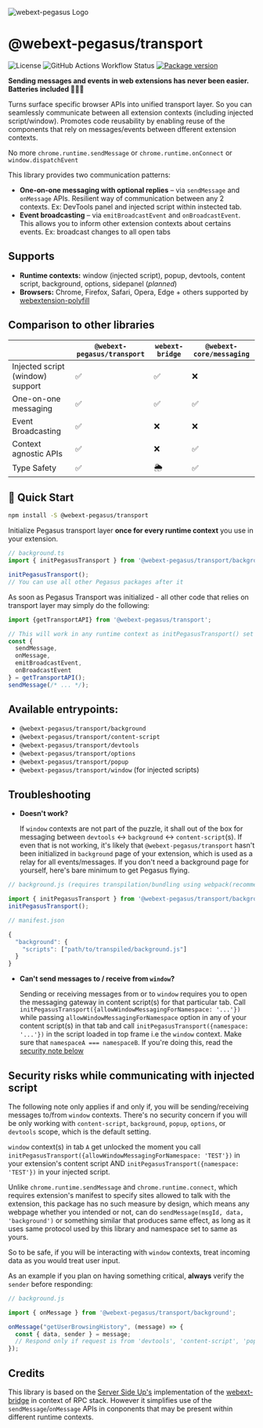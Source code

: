 ![webext-pegasus Logo](https://github.com/StyleT/webext-pegasus/blob/main/assets/logo.png?raw=true)

# @webext-pegasus/transport

![License](https://badgen.net/github/license/StyleT/webext-pegasus)
![GitHub Actions Workflow Status](https://img.shields.io/github/actions/workflow/status/StyleT/webext-pegasus/ci.yml?branch=main)
[![Package version](https://badgen.net/npm/v/@webext-pegasus%2Ftransport)](https://www.npmjs.com/package/@webext-pegasus/transport)

**Sending messages and events in web extensions has never been easier. Batteries included 🔋🔋🔋**

Turns surface specific browser APIs into unified transport layer. So you can seamlessly communicate between all extension contexts (including injected script/window). Promotes code reusability by enabling reuse of the components that rely on messages/events between dfferent extension contexts.

No more `chrome.runtime.sendMessage` or `chrome.runtime.onConnect` or `window.dispatchEvent`

This library provides two communication patterns:

- **One-on-one messaging with optional replies** – via `sendMessage` and `onMessage` APIs. Resilient way of communication between any 2 contexts. Ex: DevTools panel and injected script within instected tab.
- **Event broadcasting** – via `emitBroadcastEvent` and `onBroadcastEvent`. This allows you to inform other extension contexts about certains events. Ex: broadcast changes to all open tabs

## Supports

* **Runtime contexts:** window (injected script), popup, devtools, content script, background, options, sidepanel (_planned_)
* **Browsers:** Chrome, Firefox, Safari, Opera, Edge + others supported by [webextension-polyfill](https://github.com/mozilla/webextension-polyfill)

## Comparison to other libraries

|                                  | `@webext-pegasus/transport` | `webext-bridge`| `@webext-core/messaging` |
|----------------------------------|-----------------------------|----------------|--------------------------|
| Injected script (window) support | ✅                          | ✅              | ❌                       |
| One-on-one messaging             | ✅                          | ✅              | ✅                       |
| Event Broadcasting               | ✅                          | ❌              | ❌                       |
| Context agnostic APIs            | ✅                          | ❌              | ✅                       |
| Type Safety                      | ✅                          | 🌦️              | ✅                       |


## 🚀 Quick Start

```bash
npm install -S @webext-pegasus/transport
```

Initialize Pegasus transport layer **once for every runtime context** you use in your extension.

```typescript
// background.ts
import { initPegasusTransport } from '@webext-pegasus/transport/background';

initPegasusTransport();
// You can use all other Pegasus packages after it
```

As soon as Pegasus Transport was initialized - all other code that relies on transport layer may simply do the following:

```typescript
import {getTransportAPI} from '@webext-pegasus/transport';

// This will work in any runtime context as initPegasusTransport() set needed adapter within module's lexical scope
const {
  sendMessage,
  onMessage,
  emitBroadcastEvent,
  onBroadcastEvent
} = getTransportAPI();
sendMessage(/* ... */);
```

## Available entrypoints:
 - `@webext-pegasus/transport/background`
 - `@webext-pegasus/transport/content-script`
 - `@webext-pegasus/transport/devtools`
 - `@webext-pegasus/transport/options`
 - `@webext-pegasus/transport/popup`
 - `@webext-pegasus/transport/window` (for injected scripts)


## Troubleshooting

- **Doesn't work?**

  If `window` contexts are not part of the puzzle, it shall out of the box for messaging between `devtools` <-> `background` <-> `content-script`(s). If even that is not working, it's likely that `@webext-pegasus/transport` hasn't been initialized in `background` page of your extension, which is used as a relay for all events/messages. If you don't need a background page for yourself, here's bare minimum to get Pegasus flying.

```javascript
// background.js (requires transpilation/bundling using webpack(recommended))

import { initPegasusTransport } from '@webext-pegasus/transport/background';
initPegasusTransport();
```

```javascript
// manifest.json

{
  "background": {
    "scripts": ["path/to/transpiled/background.js"]
  }
}
```


- **Can't send messages to / receive from `window`?**

  Sending or receiving messages from or to `window` requires you to open the messaging gateway in content script(s) for that particular tab. Call `initPegasusTransport({allowWindowMessagingForNamespace: '...'})` while passing `allowWindowMessagingForNamespace` option in any of your content script(s) in that tab and call `initPegasusTransport({namespace: '...'})` in the
  script loaded in top frame i.e the `window` context. Make sure that `namespaceA === namespaceB`. If you're doing this, read the [security note below](#security)


<a name="security"></a>

## Security risks while communicating with injected script

The following note only applies if and only if, you will be sending/receiving messages to/from `window` contexts. There's no security concern if you will be only working with `content-script`, `background`, `popup`, `options`, or `devtools` scope, which is the default setting.

`window` context(s) in tab `A` get unlocked the moment you call `initPegasusTransport({allowWindowMessagingForNamespace: 'TEST'})` in your extension's content script AND `initPegasusTransport({namespace: 'TEST'})` in your injected script.

Unlike `chrome.runtime.sendMessage` and `chrome.runtime.connect`, which requires extension's manifest to specify sites allowed to talk with the extension, this package has no such measure by design, which means any webpage whether you intended or not, can do `sendMessage(msgId, data, 'background')` or something similar that produces same effect, as long as it uses same protocol used by this library and namespace set to same as yours.

So to be safe, if you will be interacting with `window` contexts, treat incoming data as you would treat user input.

As an example if you plan on having something critical, **always** verify the `sender` before responding:

```javascript
// background.js

import { onMessage } from '@webext-pegasus/transport/background';

onMessage("getUserBrowsingHistory", (message) => {
  const { data, sender } = message;
  // Respond only if request is from 'devtools', 'content-script', 'popup', 'options', or 'background' endpoint
});
```

## Credits

This library is based on the [Server Side Up's](https://github.com/serversideup) implementation of the [webext-bridge](https://github.com/serversideup/webext-bridge) in context of RPC stack. However it simplifies use of the `sendMessage`/`onMessage` APIs in conponents that may be present within different runtime contexts.
